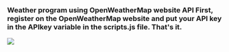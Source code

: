 <h3>

  Weather program using OpenWeatherMap website API
  First, register on the OpenWeatherMap website and put your API key in the APIkey variable in the scripts.js file. That's it.
  
</h3>
<img src="https://github.com/mahdi-GKH/weather_app-API/assets/94890007/5ad2e771-2e83-4af8-99c6-d40f5eb82912">
